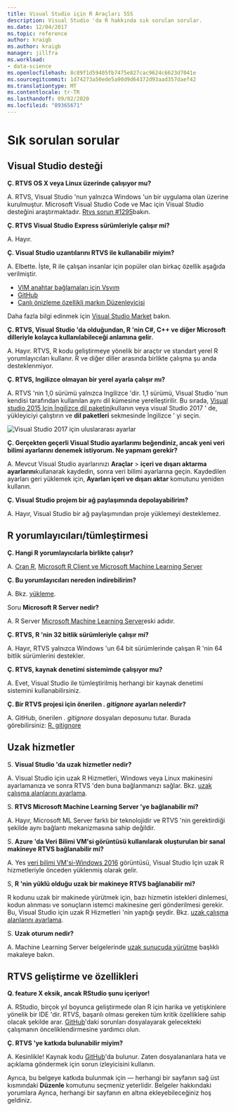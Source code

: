 ```yaml
---
title: Visual Studio için R Araçları SSS
description: Visual Studio 'da R hakkında sık sorulan sorular.
ms.date: 12/04/2017
ms.topic: reference
author: kraigb
ms.author: kraigb
manager: jillfra
ms.workload:
- data-science
ms.openlocfilehash: 8c89f1d59405fb7475e827cac9624c6623d7041e
ms.sourcegitcommit: 1d74273a50ede5a90d9d64372d93aad357daef42
ms.translationtype: MT
ms.contentlocale: tr-TR
ms.lasthandoff: 09/02/2020
ms.locfileid: "89365671"
---
```

# <a name="frequently-asked-questions"></a>Sık sorulan sorular

## <a name="visual-studio-support"></a>Visual Studio desteği

**Ç. RTVS OS X veya Linux üzerinde çalışıyor mu?**

A. RTVS, Visual Studio 'nun yalnızca Windows 'un bir uygulama olan üzerine kurulmuştur. Microsoft Visual Studio Code ve Mac için Visual Studio desteğini araştırmaktadır. [Rtvs sorun #1295](https://github.com/Microsoft/RTVS/issues/1295)bakın.

**Ç. RTVS Visual Studio Express sürümleriyle çalışır mi?**

A. Hayır.

**Ç. Visual Studio uzantılarını RTVS ile kullanabilir miyim?**

A. Elbette. İşte, R ile çalışan insanlar için popüler olan birkaç özellik aşağıda verilmiştir.

- [VIM anahtar bağlamaları için Vsvım](https://marketplace.visualstudio.com/items?itemName=JaredParMSFT.VsVim)
- [GitHub](https://marketplace.visualstudio.com/items?itemName=GitHub.GitHubExtensionforVisualStudio)
- [Canlı önizleme özellikli markın Düzenleyicisi](https://marketplace.visualstudio.com/items?itemName=MadsKristensen.MarkdownEditor)

Daha fazla bilgi edinmek için [Visual Studio Market](https://marketplace.visualstudio.com/) bakın.

**Ç. RTVS, Visual Studio 'da olduğundan, R 'nin C#, C++ ve diğer Microsoft dilleriyle kolayca kullanılabileceği anlamına gelir.**

A. Hayır. RTVS, R kodu geliştirmeye yönelik bir araçtır ve standart yerel R yorumlayıcıları kullanır. R ve diğer diller arasında birlikte çalışma şu anda desteklenmiyor.

**Ç. RTVS, Ingilizce olmayan bir yerel ayarla çalışır mı?**

A. RTVS 'nin 1,0 sürümü yalnızca Ingilizce 'dir. 1,1 sürümü, Visual Studio 'nun kendisi tarafından kullanılan aynı dil kümesine yerelleştirilir. Bu sırada, [Visual studio 2015 Için İngilizce dil paketini](https://www.microsoft.com/download/details.aspx?id=48157)kullanın veya visual Studio 2017 ' de, yükleyiciyi çalıştırın ve **dil paketleri** sekmesinde İngilizce ' yi seçin.

![Visual Studio 2017 için uluslararası ayarlar](media/FAQ-international-settings.png)

**Ç. Gerçekten geçerli Visual Studio ayarlarımı beğendiniz, ancak yeni veri bilimi ayarlarını denemek istiyorum. Ne yapmam gerekir?**

A. Mevcut Visual Studio ayarlarınızı **Araçlar**  >  **içeri ve dışarı aktarma ayarlarını**kullanarak kaydedin, sonra veri bilimi ayarlarına geçin. Kaydedilen ayarları geri yüklemek için, **Ayarları içeri ve dışarı aktar** komutunu yeniden kullanın.

**Ç. Visual Studio projem bir ağ paylaşımında depolayabilirim?**

A. Hayır, Visual Studio bir ağ paylaşımından proje yüklemeyi desteklemez.

## <a name="r-interpretersintegration"></a>R yorumlayıcıları/tümleştirmesi

**Ç. Hangi R yorumlayıcılarla birlikte çalışır?**

A. [Cran R](https://cran.r-project.org/), [Microsoft R Client ve Microsoft Machine Learning Server](/machine-learning-server/)

**Ç. Bu yorumlayıcıları nereden indirebilirim?**

A. Bkz. [yükleme](installing-r-tools-for-visual-studio.md).

Soru **Microsoft R Server nedir?**

A. R Server [Microsoft Machine Learning Server](/machine-learning-server/what-is-machine-learning-server)eski adıdır.

**Ç. RTVS, R 'nin 32 bitlik sürümleriyle çalışır mi?**

A. Hayır, RTVS yalnızca Windows 'un 64 bit sürümlerinde çalışan R 'nin 64 bitlik sürümlerini destekler.

**Ç. RTVS, kaynak denetimi sistemimde çalışıyor mu?**

A. Evet, Visual Studio ile tümleştirilmiş herhangi bir kaynak denetimi sistemini kullanabilirsiniz.

**Ç. Bir RTVS projesi için önerilen *. gitignore* ayarları nelerdir?**

A. GitHub, önerilen *. gitignore* dosyaları deposunu tutar. Burada görebilirsiniz: [R. gitignore](https://github.com/github/gitignore/blob/master/R.gitignore)

## <a name="remote-services"></a>Uzak hizmetler

S. **Visual Studio 'da uzak hizmetler nedir?**

A. Visual Studio için uzak R Hizmetleri, Windows veya Linux makinesini ayarlamanıza ve sonra RTVS 'den buna bağlanmanızı sağlar. Bkz. [uzak çalışma alanlarını ayarlama](setting-up-remote-r-workspaces.md).

S. **RTVS Microsoft Machine Learning Server 'ye bağlanabilir mi?**

A. Hayır, Microsoft ML Server farklı bir teknolojidir ve RTVS 'nin gerektirdiği şekilde aynı bağlantı mekanizmasına sahip değildir.

S. **Azure 'da Veri Bilimi VM'si görüntüsü kullanılarak oluşturulan bir sanal makineye RTVS bağlanabilir mi?**

A. Yes [veri bilimi VM'si-Windows 2016](https://azure.microsoft.com/services/virtual-machines/data-science-virtual-machines/) görüntüsü, Visual Studio Için uzak R hizmetleriyle önceden yüklenmiş olarak gelir.

S, **R 'nin yüklü olduğu uzak bir makineye RTVS bağlanabilir mi?**

R kodunu uzak bir makinede yürütmek için, bazı hizmetin istekleri dinlemesi, kodun alınması ve sonuçların istemci makinesine geri gönderilmesi gerekir. Bu, Visual Studio için uzak R Hizmetleri 'nin yaptığı şeydir. Bkz. [uzak çalışma alanlarını ayarlama](setting-up-remote-r-workspaces.md).

S. **Uzak oturum nedir?**

A. Machine Learning Server belgelerinde [uzak sunucuda yürütme](/machine-learning-server/r/how-to-execute-code-remotely) başlıklı makaleye bakın.

## <a name="rtvs-development-and-features"></a>RTVS geliştirme ve özellikleri

**Q. feature X eksik, ancak RStudio şunu içeriyor!**

A. RStudio, birçok yıl boyunca geliştirmede olan R için harika ve yetişkinlere yönelik bir IDE 'dir. RTVS, başarılı olması gereken tüm kritik özelliklere sahip olacak şekilde arar. [GitHub](https://github.com/Microsoft/RTVS/issues/)'daki sorunları dosyalayarak gelecekteki çalışmanın önceliklendirmesine yardımcı olun.

**Ç. RTVS 'ye katkıda bulunabilir miyim?**

A. Kesinlikle! Kaynak kodu [GitHub](https://github.com/microsoft/RTVS)'da bulunur. Zaten dosyalananlara hata ve açıklama göndermek için sorun izleyicisini kullanın.

Ayrıca, bu belgeye katkıda bulunmak için &mdash; herhangi bir sayfanın sağ üst kısmındaki **Düzenle** komutunu seçmeniz yeterlidir. Belgeler hakkındaki yorumlara Ayrıca, herhangi bir sayfanın en altına ekleyebileceğiniz hoş geldiniz.
